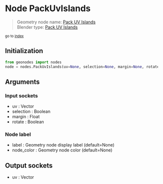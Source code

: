 
# Node PackUvIslands

> Geometry node name: [Pack UV Islands](https://docs.blender.org/manual/en/latest/modeling/geometry_nodes/uv/pack_uv_islands.html)<br>
  Blender type: [Pack UV Islands](https://docs.blender.org/api/current/bpy.types.GeometryNodeUVPackIslands.html)
  
<sub>go to [index](/docs/index.md)</sub>

## Initialization

```python
from geonodes import nodes
node = nodes.PackUvIslands(uv=None, selection=None, margin=None, rotate=None, label=None, node_color=None)
```



## Arguments


### Input sockets

- uv : Vector
- selection : Boolean
- margin : Float
- rotate : Boolean

### Node label

- label : Geometry node display label (default=None)
- node_color : Geometry node color (default=None)

## Output sockets

- uv : Vector
